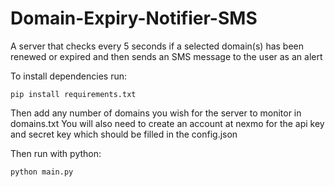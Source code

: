 # Domain-Expiry-Notifier-SMS
A server that checks every 5 seconds if a selected domain(s) has been renewed or expired and then sends an SMS message to the user as an alert

To install dependencies run:

```pip install requirements.txt```

Then add any number of domains you wish for the server to monitor in domains.txt
You will also need to create an account at nexmo for the api key and secret key which should be filled in the config.json

Then run with python:

```python main.py```


